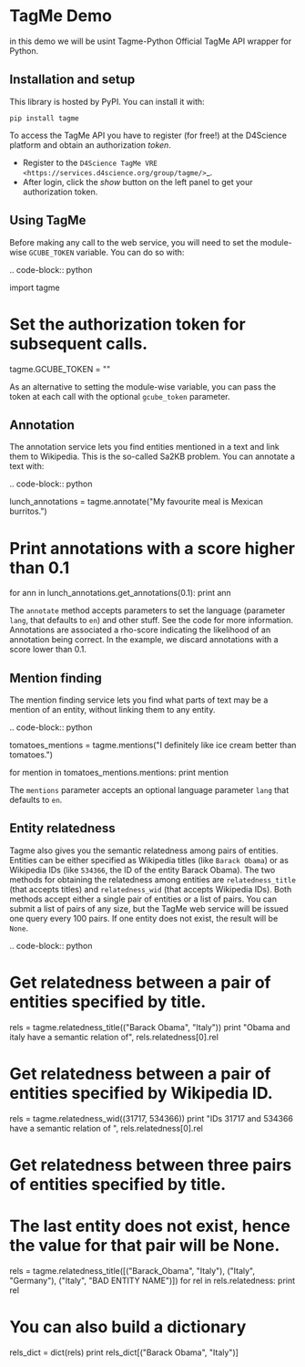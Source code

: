 
TagMe Demo
============
in this demo we will be usint Tagme-Python Official TagMe API wrapper for Python.

Installation and setup
----------------------

This library is hosted by PyPI. You can install it with:

``pip install tagme``

To access the TagMe API you have to register (for free!) at the D4Science platform and obtain an authorization *token*.

- Register to the `D4Science TagMe VRE <https://services.d4science.org/group/tagme/>`_.
- After login, click the *show* button on the left panel to get your authorization token.

Using TagMe
-----------

Before making any call to the web service, you will need to set the module-wise ``GCUBE_TOKEN`` variable. You can do so with:

.. code-block:: python

 import tagme
 # Set the authorization token for subsequent calls.
 tagme.GCUBE_TOKEN = "<Your token goes here>"

As an alternative to setting the module-wise variable, you can pass the token at each call with the optional ``gcube_token`` parameter. 

Annotation
----------
The annotation service lets you find entities mentioned in a text and link them to Wikipedia.
This is the so-called Sa2KB problem. You can annotate a text with:

.. code-block:: python

 lunch_annotations = tagme.annotate("My favourite meal is Mexican burritos.")
 
 # Print annotations with a score higher than 0.1
 for ann in lunch_annotations.get_annotations(0.1):
     print ann

The ``annotate`` method accepts parameters to set the language (parameter ``lang``, that defaults to ``en``) and other stuff.
See the code for more information.
Annotations are associated a rho-score indicating the likelihood of an annotation being correct. In the example, we discard
annotations with a score lower than 0.1.

Mention finding
---------------

The mention finding service lets you find what parts of text may be a mention of an entity, without linking them to any entity.

.. code-block:: python

 tomatoes_mentions = tagme.mentions("I definitely like ice cream better than tomatoes.")

 for mention in tomatoes_mentions.mentions:
     print mention

The ``mentions`` parameter accepts an optional language parameter ``lang`` that defaults to ``en``.

Entity relatedness
------------------

Tagme also gives you the semantic relatedness among pairs of entities. Entities can be either specified as Wikipedia titles
(like ``Barack Obama``) or as Wikipedia IDs (like ``534366``, the ID of the entity Barack Obama).
The two methods for obtaining the relatedness among entities are ``relatedness_title`` (that accepts titles) and
``relatedness_wid`` (that accepts Wikipedia IDs). Both methods accept either a single pair of entities or a list of pairs.
You can submit a list of pairs of any size, but the TagMe web service will be issued one query every 100 pairs.
If one entity does not exist, the result will be ``None``.

.. code-block:: python

 # Get relatedness between a pair of entities specified by title.
 rels = tagme.relatedness_title(("Barack Obama", "Italy"))
 print "Obama and italy have a semantic relation of", rels.relatedness[0].rel
 
 # Get relatedness between a pair of entities specified by Wikipedia ID.
 rels = tagme.relatedness_wid((31717, 534366))
 print "IDs 31717 and 534366 have a semantic relation of ", rels.relatedness[0].rel
 
 # Get relatedness between three pairs of entities specified by title.
 # The last entity does not exist, hence the value for that pair will be None.
 rels = tagme.relatedness_title([("Barack_Obama", "Italy"),
                                 ("Italy", "Germany"),
                                 ("Italy", "BAD ENTITY NAME")])
 for rel in rels.relatedness:
     print rel

 # You can also build a dictionary
 rels_dict = dict(rels)
 print rels_dict[("Barack Obama", "Italy")]
